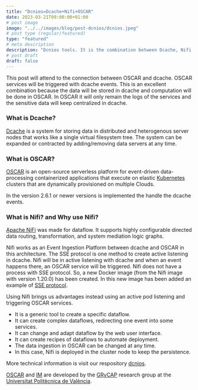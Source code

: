 ```yaml
---
title: "Dcnios=Dcache+Nifi+OSCAR"
date: 2023-03-21T09:00:00+01:00
# post image
image: "../../images/blog/post-dcnios/dcnios.jpeg"
# post type (regular/featured)
type: "featured"
# meta description
description: "Dcnios tools. It is the combination between Dcache, Nifi and OSCAR."
# post draft
draft: false
---
```


This post will attend to the connection between OSCAR and dcache. OSCAR services will be triggered with dcache events.
This is an excellent combination because the data will be stored in dcache and computation will be done in OSCAR.
In OSCAR it will only remain the logs of the services and the sensitive data will keep centralized in dcache.

### What is Dcache?

[Dcache](https://dcache.org/) is a system for storing data in distributed and heterogenous server nodes that works like a single virtual filesystem tree.
The system can be expanded or contracted by adding/removing data servers at any time.

### What is OSCAR?

[OSCAR](https://oscar.grycap.net/) is an open-source serverless platform for event-driven data-processing containerized applications that execute on elastic [Kubernetes](http://kubernetes.io) clusters that are dynamically provisioned on multiple Clouds.

In the version 2.6.1 or newer versions is implemented the handle the dcache events.

### What is Nifi? and Why use Nifi?

[Apache NiFi](https://nifi.apache.org/) was made for dataflow. It supports highly configurable directed data routing, transformation, and system mediation logic graphs.

Nifi works as an Event Ingestion Platform between dcache and OSCAR in this architecture.
The SSE protocol is one method to create active listening in dcache.
Nifi will be in active listening with dcache and when an event happens there, an OSCAR service will be triggered.
Nifi does not have a process with SSE protocol. So, a new Docker image (from the Nifi image with version 1.20.0) has been created. In this new image has been added an example of [SSE protocol](https://github.com/paulmillar/dcache-sse).

Using Nifi brings us advantages instead using an active pod listening and triggering OSCAR services.

- It is a generic tool to create a specific dataflow.
- It can create complex dataflows, redirecting one event into some services.
- It can change and adapt dataflow by the web user interface.
- It can create recipes of dataflows to automate deployment.
- The data ingestion in OSCAR can be changed at any time.
- In this case, Nifi is deployed in the cluster node to keep the persistence.

More technical information is visit our respository [dcnios](https://github.com/grycap/dcnios).

[OSCAR](https://grycap.github.io/oscar/) and [IM](http://www.grycap.upv.es/im) are developed by the [GRyCAP](https://www.grycap.upv.es/) research group at the [Universitat Politècnica de València](https://www.upv.es/).
